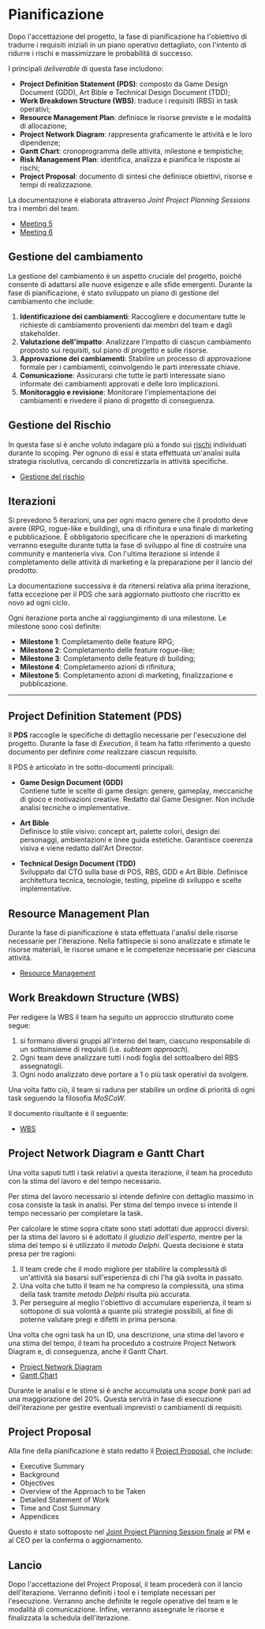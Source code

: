 # Pianificazione

Dopo l'accettazione del progetto, la fase di pianificazione ha l'obiettivo di tradurre i requisiti iniziali in un piano operativo dettagliato, con l'intento di ridurre i rischi e massimizzare le probabilità di successo.  

I principali *deliverable* di questa fase includono:

- **Project Definition Statement (PDS)**: composto da Game Design Document (GDD), Art Bible e Technical Design Document (TDD);
- **Work Breakdown Structure (WBS)**: traduce i requisiti (RBS) in task operativi;
- **Resource Management Plan**: definisce le risorse previste e le modalità di allocazione;
- **Project Network Diagram**: rappresenta graficamente le attività e le loro dipendenze;
- **Gantt Chart**: cronoprogramma delle attività, milestone e tempistiche;
- **Risk Management Plan**: identifica, analizza e pianifica le risposte ai rischi;
- **Project Proposal**: documento di sintesi che definisce obiettivi, risorse e tempi di realizzazione.

La documentazione è elaborata attraverso *Joint Project Planning Sessions* tra i membri del team.

- [Meeting 5](./appendices/meetings/meeting-5.md)
- [Meeting 6](./appendices/meetings/meeting-6.md)

## Gestione del cambiamento

La gestione del cambiamento è un aspetto cruciale del progetto, poiché consente di adattarsi alle nuove esigenze e alle sfide emergenti. Durante la fase di pianificazione, è stato sviluppato un piano di gestione del cambiamento che include:

1. **Identificazione dei cambiamenti**: Raccogliere e documentare tutte le richieste di cambiamento provenienti dai membri del team e dagli stakeholder.
2. **Valutazione dell'impatto**: Analizzare l'impatto di ciascun cambiamento proposto sui requisiti, sul piano di progetto e sulle risorse.
3. **Approvazione dei cambiamenti**: Stabilire un processo di approvazione formale per i cambiamenti, coinvolgendo le parti interessate chiave.
4. **Comunicazione**: Assicurarsi che tutte le parti interessate siano informate dei cambiamenti approvati e delle loro implicazioni.
5. **Monitoraggio e revisione**: Monitorare l'implementazione dei cambiamenti e rivedere il piano di progetto di conseguenza.

## Gestione del Rischio

In questa fase si è anche voluto indagare più a fondo sui [rischi](./appendices/scoping/risk-analysis.md) individuati durante lo scoping. Per ognuno di essi è stata effettuata un'analisi sulla strategia risolutiva, cercando di concretizzarla in attività specifiche.

- [Gestione del rischio](./appendices/planning/risk-management.md)

## Iterazioni

Si prevedono 5 iterazioni, una per ogni macro genere che il prodotto deve avere (RPG, rogue-like e building), una di rifinitura e una finale di marketing e pubblicazione. È obbligatorio specificare che le operazioni di marketing verranno eseguite durante tutta la fase di sviluppo al fine di costruire una community e mantenerla viva. Con l'ultima iterazione si intende il completamento delle attività di marketing e la preparazione per il lancio del prodotto.

La documentazione successiva è da ritenersi relativa alla prima iterazione, fatta eccezione per il PDS che sarà aggiornato piuttosto che riscritto ex novo ad ogni ciclo.

Ogni iterazione porta anche al raggiungimento di una milestone. Le milestone sono così definite:

- **Milestone 1**: Completamento delle feature RPG;
- **Milestone 2**: Completamento delle feature rogue-like;
- **Milestone 3**: Completamento delle feature di building;
- **Milestone 4**: Completamento azioni di rifinitura;
- **Milestone 5**: Completamento azioni di marketing, finalizzazione e pubblicazione.

---

## Project Definition Statement (PDS)

Il **PDS** raccoglie le specifiche di dettaglio necessarie per l'esecuzione del progetto. Durante la fase di *Execution*, il team ha fatto riferimento a questo documento per definire *come* realizzare ciascun requisito.

Il PDS è articolato in tre sotto-documenti principali:

- **Game Design Document (GDD)**  
  Contiene tutte le scelte di game design: genere, gameplay, meccaniche di gioco e motivazioni creative. Redatto dal Game Designer. Non include analisi tecniche o implementative.

- **Art Bible**  
  Definisce lo stile visivo: concept art, palette colori, design dei personaggi, ambientazioni e linee guida estetiche. Garantisce coerenza visiva e viene redatto dall'Art Director.

- **Technical Design Document (TDD)**  
  Sviluppato dal CTO sulla base di POS, RBS, GDD e Art Bible. Definisce architettura tecnica, tecnologie, testing, pipeline di sviluppo e scelte implementative.

## Resource Management Plan

Durante la fase di pianificazione è stata effettuata l'analisi delle risorse necessarie per l'iterazione. Nella fattispecie si sono analizzate e stimate le risorse materiali, le risorse umane e le competenze necessarie per ciascuna attività.

- [Resource Management](./appendices/planning/resource-management.md)

## Work Breakdown Structure (WBS)

Per redigere la WBS il team ha seguito un approccio strutturato come segue:

1. si formano diversi gruppi all'interno del team, ciascuno responsabile di un sottoinsieme di requisiti (i.e. *subteam approach*).
2. Ogni team deve analizzare tutti i nodi foglia del sottoalbero del RBS assegnatogli.
3. Ogni nodo analizzato deve portare a 1 o più task operativi da svolgere.

Una volta fatto ciò, il team si raduna per stabilire un ordine di priorità di ogni task seguendo la filosofia *MoSCoW*.

Il documento risultante è il seguente:

- [WBS](./appendices/planning/WBS.md)

## Project Network Diagram e Gantt Chart

Una volta saputi tutti i task relativi a questa iterazione, il team ha proceduto con la stima del lavoro e del tempo necessario.

Per stima del lavoro necessario si intende definire con dettaglio massimo in cosa consiste la task in analisi. Per stima del tempo invece si intende il tempo necessario per completare la task.

Per calcolare le stime sopra citate sono stati adottati due approcci diversi: per la stima del lavoro si è adottato il *giudizio dell'esperto*, mentre per la stima del tempo si è utilizzato il *metodo Delphi*. Questa decisione è stata presa per tre ragioni:

1. Il team crede che il modo migliore per stabilire la complessità di un'attività sia basarsi sull'esperienza di chi l'ha già svolta in passato.
2. Una volta che tutto il team ne ha compreso la complessità, una stima della task tramite *metodo Delphi* risulta più accurata.
3. Per perseguire al meglio l'obiettivo di accumulare esperienza, il team si sottopone di sua volontà a quante più strategie possibili, al fine di poterne valutare pregi e difetti in prima persona.

Una volta che ogni task ha un ID, una descrizione, una stima del lavoro e una stima del tempo, il team ha proceduto a costruire Project Network Diagram e, di conseguenza, anche il Gantt Chart.

- [Project Network Diagram](./appendices/planning/PND.md)
- [Gantt Chart](./appendices/planning/gantt.md)

Durante le analisi e le stime si è anche accumulata una *scope bank* pari ad una maggiorazione del 20%. Questa servirà in fase di esecuzione dell'iterazione per gestire eventuali imprevisti o cambiamenti di requisiti.

## Project Proposal

Alla fine della pianificazione è stato redatto il [Project Proposal](./appendices/planning/project-proposal.md), che include:

- Executive Summary
- Background
- Objectives
- Overview of the Approach to be Taken
- Detailed Statement of Work
- Time and Cost Summary
- Appendices

Questo è stato sottoposto nel [Joint Project Planning Session finale](./appendices/meetings/meeting-5.md) al PM e al CEO per la conferma o aggiornamento.

## Lancio

Dopo l'accettazione del Project Proposal, il team procederà con il lancio dell'iterazione. Verranno definiti i tool e i template necessari per l'esecuzione. Verranno anche definite le regole operative del team e le modalità di comunicazione. Infine, verranno assegnate le risorse e finalizzata la schedula dell'iterazione. 
